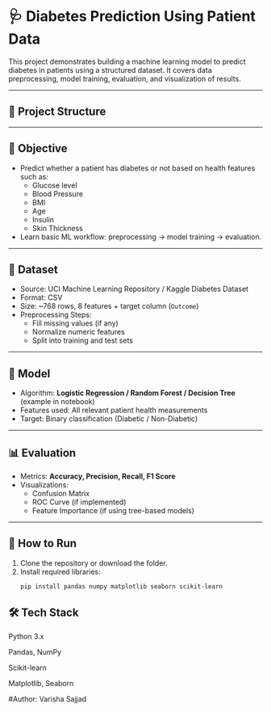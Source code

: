 # 🩺 Diabetes Prediction Using Patient Data

This project demonstrates building a machine learning model to predict diabetes in patients using a structured dataset. It covers data preprocessing, model training, evaluation, and visualization of results.

---

## 📂 Project Structure


---

## 🧪 Objective

- Predict whether a patient has diabetes or not based on health features such as:
  - Glucose level
  - Blood Pressure
  - BMI
  - Age
  - Insulin
  - Skin Thickness
- Learn basic ML workflow: preprocessing → model training → evaluation.  

---

## 🧪 Dataset

- Source: UCI Machine Learning Repository / Kaggle Diabetes Dataset  
- Format: CSV  
- Size: ~768 rows, 8 features + target column (`Outcome`)  
- Preprocessing Steps:
  - Fill missing values (if any)  
  - Normalize numeric features  
  - Split into training and test sets  

---

## 🧪 Model

- Algorithm: **Logistic Regression / Random Forest / Decision Tree** (example in notebook)  
- Features used: All relevant patient health measurements  
- Target: Binary classification (Diabetic / Non-Diabetic)  

---

## 📊 Evaluation

- Metrics: **Accuracy, Precision, Recall, F1 Score**  
- Visualizations:  
  - Confusion Matrix  
  - ROC Curve (if implemented)  
  - Feature Importance (if using tree-based models)  

---

## 🚀 How to Run

1. Clone the repository or download the folder.
2. Install required libraries:
   ```bash
   pip install pandas numpy matplotlib seaborn scikit-learn

## 🛠️ Tech Stack

Python 3.x

Pandas, NumPy

Scikit-learn

Matplotlib, Seaborn

#Author: Varisha Sajjad